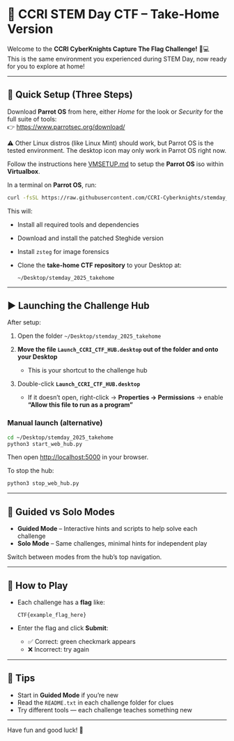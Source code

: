 # 🎯 CCRI STEM Day CTF – Take-Home Version

Welcome to the **CCRI CyberKnights Capture The Flag Challenge!** 🧠💻  
This is the same environment you experienced during STEM Day, now ready for you to explore at home!

---

## 🚀 Quick Setup (Three Steps)

Download **Parrot OS** from here, either *Home* for the look or *Security* for the full suite of tools:  
👉 https://www.parrotsec.org/download/

⚠️ Other Linux distros (like Linux Mint) should work, but Parrot OS is the tested environment. The desktop icon may only work in Parrot OS right now.

Follow the instructions here [VMSETUP.md](https://github.com/CCRI-Cyberknights/stemday_2025_takehome/blob/main/VMSETUP.md) to setup the **Parrot OS** iso within **Virtualbox**.

In a terminal on **Parrot OS**, run:

```bash
curl -fsSL https://raw.githubusercontent.com/CCRI-Cyberknights/stemday_2025_takehome/main/setup_home_version.py | python3 -
````

This will:

* Install all required tools and dependencies
* Download and install the patched Steghide version
* Install `zsteg` for image forensics
* Clone the **take-home CTF repository** to your Desktop at:

  ```
  ~/Desktop/stemday_2025_takehome
  ```

---

## ▶️ Launching the Challenge Hub

After setup:

1. Open the folder `~/Desktop/stemday_2025_takehome`
2. **Move the file `Launch_CCRI_CTF_HUB.desktop` out of the folder and onto your Desktop**

   * This is your shortcut to the challenge hub
3. Double-click **`Launch_CCRI_CTF_HUB.desktop`**

   * If it doesn’t open, right-click → **Properties → Permissions** → enable
     **“Allow this file to run as a program”**

### Manual launch (alternative)

```bash
cd ~/Desktop/stemday_2025_takehome
python3 start_web_hub.py
```

Then open [http://localhost:5000](http://localhost:5000) in your browser.

To stop the hub:

```bash
python3 stop_web_hub.py
```

---

## 🧭 Guided vs Solo Modes

* **Guided Mode** – Interactive hints and scripts to help solve each challenge
* **Solo Mode** – Same challenges, minimal hints for independent play

Switch between modes from the hub’s top navigation.

---

## 🧩 How to Play

* Each challenge has a **flag** like:

  ```
  CTF{example_flag_here}
  ```

* Enter the flag and click **Submit**:

  * ✅ Correct: green checkmark appears
  * ❌ Incorrect: try again

---

## 🧠 Tips

* Start in **Guided Mode** if you’re new
* Read the `README.txt` in each challenge folder for clues
* Try different tools — each challenge teaches something new

---

Have fun and good luck! 🎉
